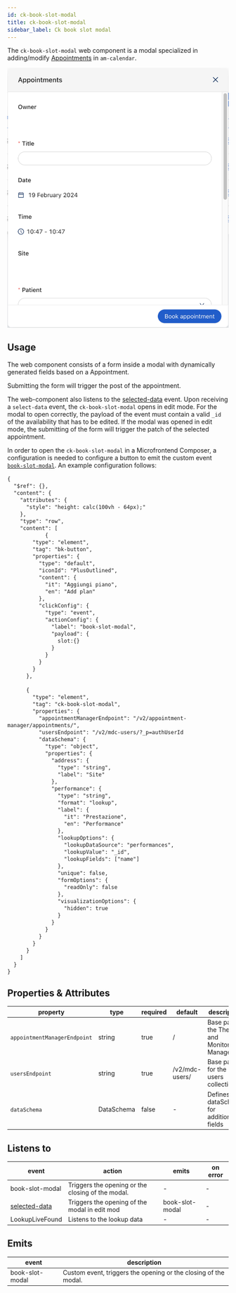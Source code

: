 ```yaml
---
id: ck-book-slot-modal
title: ck-book-slot-modal
sidebar_label: Ck book slot modal
---
```




The `ck-book-slot-modal` web component is a modal specialized in adding/modify [Appointments](/runtime-components/plugins/therapy-and-monitoring-manager/10_overview.md) in  `am-calendar`.

![ck-book-slot-modal](../img/ck-book-slot-modal.png)
## Usage

The web component consists of a form inside a modal with dynamically generated fields based on a Appointment.

Submitting the form will trigger the post of the appointment.

The web-component also listens to the [selected-data](/products/microfrontend-composer/back-kit/70_events.md#selected-data) event. Upon receiving a `select-data` event, the `ck-book-slot-modal` opens in edit mode. For the modal to open correctly, the payload of the event must contain a valid `_id` of the availability that has to be edited. If the modal was opened in edit mode, the submitting of the form will trigger the patch of the selected appointment.

In order to open the `ck-book-slot-modal` in a Microfrontend Composer, a configuration is needed to configure a button to emit the custom event [`book-slot-modal`](/runtime-components/plugins/care-kit/30_events.md#bookslotmodal). An example configuration follows: 

```
{
  "$ref": {},
  "content": {
    "attributes": {
      "style": "height: calc(100vh - 64px);"
    },
    "type": "row",
    "content": [
            {
        "type": "element",
        "tag": "bk-button",
        "properties": {
          "type": "default",
          "iconId": "PlusOutlined",
          "content": {
            "it": "Aggiungi piano",
            "en": "Add plan"
          },
          "clickConfig": {
            "type": "event",
            "actionConfig": {
              "label": "book-slot-modal",
              "payload": {
                slot:{}
              }
            }
          }
        }
      },
      
      {
        "type": "element",
        "tag": "ck-book-slot-modal",
        "properties": {
          "appointmentManagerEndpoint": "/v2/appointment-manager/appointments/",
          "usersEndpoint": "/v2/mdc-users/?_p=authUserId
          "dataSchema": {
            "type": "object",
            "properties": {
              "address": {
                "type": "string",
                "label": "Site"
              },
              "performance": {
                "type": "string",
                "format": "lookup",
                "label": {
                  "it": "Prestazione",
                  "en": "Performance"
                },
                "lookupOptions": {
                  "lookupDataSource": "performances",
                  "lookupValue": "_id",
                  "lookupFields": ["name"]
                },
                "unique": false,
                "formOptions": {
                  "readOnly": false
                },
                "visualizationOptions": {
                  "hidden": true
                }
              }
            }
          }
        }
      }
    ]
  }
}
```

## Properties & Attributes

| property | type | required | default | description |
|----------|------|----------|---------|-------------|
|`appointmentManagerEndpoint`| string | true | / | Base path to the Therapy and Monitoring Manager. |
|`usersEndpoint`| string | true | /v2/mdc-users/ | Base path to for the users collection . |
|`dataSchema`| DataSchema | false | - |  Defines a dataSchema for additional fields |

## Listens to

| event | action | emits | on error |
|-------|--------|-------|----------|
|book-slot-modal| Triggers the opening or the closing of the modal. | - | - |
|[selected-data](/products/microfrontend-composer/back-kit/70_events.md#selected-data)| Triggers the opening of the modal in edit mod | book-slot-modal | - |
|LookupLiveFound| Listens to the lookup data | - | - |

## Emits

| event | description |
|-------|-------------|
|book-slot-modal| Custom event, triggers the opening or the closing of the modal. |
